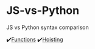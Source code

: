 # JS-vs-Python
JS vs Python syntax comparison

:heavy_check_mark:[Functions](1.md)
:heavy_check_mark:[Hoisting](2.md)
